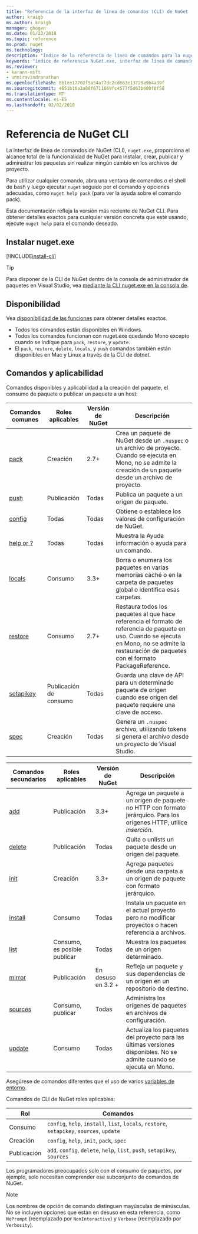 ```yaml
---
title: "Referencia de la interfaz de línea de comandos (CLI) de NuGet | Documentos de Microsoft"
author: kraigb
ms.author: kraigb
manager: ghogen
ms.date: 01/23/2018
ms.topic: reference
ms.prod: nuget
ms.technology: 
description: "Índice de la referencia de línea de comandos para la nuget.exe CLI"
keywords: "índice de referencia NuGet.exe, interfaz de línea de comandos nuget.exe, nuget.exe CLI, comando de nuget"
ms.reviewer:
- karann-msft
- unniravindranathan
ms.openlocfilehash: 8b1ee17702f5a54a77dc2cd663e13729a9b4a39f
ms.sourcegitcommit: 4651b16a3a08f6711669fc4577f5d63b600f8f58
ms.translationtype: MT
ms.contentlocale: es-ES
ms.lasthandoff: 02/02/2018
---
```

# <a name="nuget-cli-reference"></a>Referencia de NuGet CLI

La interfaz de línea de comandos de NuGet (CLI), `nuget.exe`, proporciona el alcance total de la funcionalidad de NuGet para instalar, crear, publicar y administrar los paquetes sin realizar ningún cambio en los archivos de proyecto.

Para utilizar cualquier comando, abra una ventana de comandos o el shell de bash y luego ejecutar `nuget` seguido por el comando y opciones adecuadas, como `nuget help pack` (para ver la ayuda sobre el comando pack).

Esta documentación refleja la versión más reciente de NuGet CLI. Para obtener detalles exactos para cualquier versión concreta que esté usando, ejecute `nuget help` para el comando deseado.

## <a name="installing-nugetexe"></a>Instalar nuget.exe

[!INCLUDE[install-cli](../includes/install-cli.md)]

> [!Tip]
> Para disponer de la CLI de NuGet dentro de la consola de administrador de paquetes en Visual Studio, vea [mediante la CLI nuget.exe en la consola de](package-manager-console.md#using-the-nugetexe-cli-in-the-console).

## <a name="availability"></a>Disponibilidad

Vea [disponibilidad de las funciones](../install-nuget-client-tools.md#feature-availability) para obtener detalles exactos.

- Todos los comandos están disponibles en Windows.
- Todos los comandos funcionan con nuget.exe quedando Mono excepto cuando se indique para `pack`, `restore`, y `update`.
- El `pack`, `restore`, `delete`, `locals`, y `push` comandos también están disponibles en Mac y Linux a través de la CLI de dotnet.

## <a name="commands-and-applicability"></a>Comandos y aplicabilidad

Comandos disponibles y aplicabilidad a la creación del paquete, el consumo de paquete o publicar un paquete a un host:

| Comandos comunes | Roles aplicables | Versión de NuGet | Descripción |
| --- | --- | --- | --- |
| [pack](cli-ref-pack.md) | Creación | 2.7+ | Crea un paquete de NuGet desde un `.nuspec` o un archivo de proyecto. Cuando se ejecuta en Mono, no se admite la creación de un paquete desde un archivo de proyecto. |
| [push](cli-ref-push.md) | Publicación | Todas | Publica un paquete a un origen de paquete. |
| [config](cli-ref-config.md) | Todas | Todas | Obtiene o establece los valores de configuración de NuGet. |
| [help or ?](cli-ref-help.md) | Todas | Todas | Muestra la Ayuda información o ayuda para un comando. |
| [locals](cli-ref-locals.md) | Consumo | 3.3+ | Borra o enumera los paquetes en varias memorias caché o en la carpeta de paquetes global o identifica esas carpetas. |
| [restore](cli-ref-restore.md) | Consumo | 2.7+ | Restaura todos los paquetes al que hace referencia el formato de referencia de paquete en uso. Cuando se ejecuta en Mono, no se admite la restauración de paquetes con el formato PackageReference. |
| [setapikey](cli-ref-setapikey.md) | Publicación de consumo | Todas | Guarda una clave de API para un determinado paquete de origen cuando ese origen del paquete requiere una clave de acceso. |
| [spec](cli-ref-spec.md) | Creación | Todas | Genera un `.nuspec` archivo, utilizando tokens si genera el archivo desde un proyecto de Visual Studio. |

| Comandos secundarios | Roles aplicables | Versión de NuGet | Descripción |
| --- | --- | --- | --- |
| [add](cli-ref-add.md) | Publicación | 3.3+ | Agrega un paquete a un origen de paquete no HTTP con formato jerárquico. Para los orígenes HTTP, utilice *inserción*. |
| [delete](cli-ref-delete.md) | Publicación | Todas | Quita o unlists un paquete desde un origen del paquete. |
| [init](cli-ref-init.md) | Creación | 3.3+ | Agrega paquetes desde una carpeta a un origen de paquete con formato jerárquico. |
| [install](cli-ref-install.md) | Consumo | Todas | Instala un paquete en el actual proyecto pero no modificar proyectos o hacen referencia a archivos. |
| [list](cli-ref-list.md) | Consumo, es posible publicar | Todas | Muestra los paquetes de un origen determinado. |
| [mirror](cli-ref-mirror.md) | Publicación | En desuso en 3.2 + | Refleja un paquete y sus dependencias de un origen en un repositorio de destino. |
| [sources](cli-ref-sources.md) | Consumo, publicar | Todas | Administra los orígenes de paquetes en archivos de configuración. |
| [update](cli-ref-update.md) | Consumo | Todas | Actualiza los paquetes del proyecto para las últimas versiones disponibles. No se admite cuando se ejecuta en Mono. |

Asegúrese de comandos diferentes que el uso de varios [variables de entorno](cli-ref-environment-variables.md).

Comandos de CLI de NuGet roles aplicables:

| Rol | Comandos |
| --- | --- |
| Consumo | `config`, `help`, `install`, `list`, `locals`, `restore`, `setapikey`, `sources`, `update` |
| Creación | `config`, `help`, `init`, `pack`, `spec` |
| Publicación | `add`, `config`, `delete`, `help`, `list`, `push`, `setapikey`, `sources` |

Los programadores preocupados solo con el consumo de paquetes, por ejemplo, solo necesitan comprender ese subconjunto de comandos de NuGet.

> [!Note]
> Los nombres de opción de comando distinguen mayúsculas de minúsculas. No se incluyen opciones que están en desuso en esta referencia, como `NoPrompt` (reemplazado por `NonInteractive`) y `Verbose` (reemplazado por `Verbosity`).
